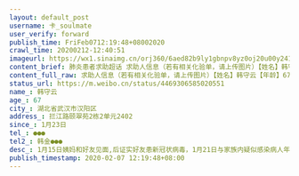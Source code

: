 ```yaml
---
layout: default_post
username: 卡_soulmate
user_verify: forward
publish_time: FriFeb0712:19:48+08002020
crawl_time: 20200212-12:40:51
imageurl: https://wx1.sinaimg.cn/orj360/6aed82b9ly1gbnpv8yz0oj20u00y241q.jpg,https://wx3.sinaimg.cn/orj360/6aed82b9ly1gbnpv8loczj20u00y1n07.jpg,https://wx2.sinaimg.cn/orj360/6aed82b9ly1gbnpv94rxoj20s2147myp.jpg,https://wx4.sinaimg.cn/orj360/6aed82b9ly1gbnpv9d3k9j20u00yhdhe.jpg,https://wx1.sinaimg.cn/orj360/6aed82b9ly1gbnpv9ipxcj20u0140tbv.jpg
content_brief: 肺炎患者求助超话 求助人信息（若有相关化验单，请上传图片）【姓名】韩守云【年龄】67【所在城市】湖北省武汉市汉阳区【所在小区、社区】拦江路颐翠苑2栋2单元2402【患病时间】1月23日【联系方式】●●●【其他紧急联系人】韩金●●●【病情描述】 1月15日姨妈和好友见面,后证 ...全文
content_full_raw: 求助人信息（若有相关化验单，请上传图片）【姓名】韩守云【年龄】67【所在城市】湖北省武汉市汉阳区【所在小区、社区】拦江路颐翠苑2栋2单元2402【患病时间】1月23日【联系方式】●●●【其他紧急联系人】韩金●●●【病情描述】1月15日姨妈和好友见面,后证实好友患新冠状病毒，1月21日与家族内疑似感染病人年前聚会,后间接接触的家族的一位长辈不幸因新冠状病毒去世,此时姨妈出现发热，1月23日极度不适,在家用体温计测量体温38.6度,撑不住了下午4点去武汉市第五医院求诊。于1月24日凌晨5:38拿到血液报告。1月25日的CT报告显示肺部玻璃样,医生也建议住院,却没有床位,留了电话,回家等待，1月23日至2月7日,每日例行去医院打针,从2月2日,医生让患者复查,重新做CT检查。检查结果显示病情恶化了,双肺的阴影面积扩大了,医生建议赶快去火神山医院住院。家属打了120却因为没有任何医院有空床位,也只能等。患者现在双肺CT高度疑似，咳嗽加剧，呼吸困难，无法自主呼吸需要吸氧，因武汉五医院无床位，无法住院，从1月23日在家不适开始发热到2月7日每天往返医院打针，因无车出行，家属每天推轮椅半小时到医院。CT显示肺部玻璃样改变扩大，已经上报社区希望能得到帮助，至今社区无任何回复。武汉
status_url: https://m.weibo.cn/status/4469306585020551
name_: 韩守云
age_: 67
city_: 湖北省武汉市汉阳区
address_: 拦江路颐翠苑2栋2单元2402
since_: 1月23日
tel_: ●●●
tel2_: 韩金●●●
desc_: 1月15日姨妈和好友见面,后证实好友患新冠状病毒，1月21日与家族内疑似感染病人年前聚会,后间接接触的家族的一位长辈不幸因新冠状病毒去世,此时姨妈出现发热，1月23日极度不适,在家用体温计测量体温38.6度,撑不住了下午4点去武汉市第五医院求诊。于1月24日凌晨538拿到血液报告。1月25日的CT报告显示肺部玻璃样,医生也建议住院,却没有床位,留了电话,回家等待，1月23日至2月7日,每日例行去医院打针,从2月2日,医生让患者复查,重新做CT检查。检查结果显示病情恶化了,双肺的阴影面积扩大了,医生建议赶快去火神山医院住院。家属打了120却因为没有任何医院有空床位,也只能等。患者现在双肺CT高度疑似，咳嗽加剧，呼吸困难，无法自主呼吸需要吸氧，因武汉五医院无床位，无法住院，从1月23日在家不适开始发热到2月7日每天往返医院打针，因无车出行，家属每天推轮椅半小时到医院。CT显示肺部玻璃样改变扩大，已经上报社区希望能得到帮助，至今社区无任何回复。武汉
publish_timestamp: 2020-02-07 12:19:48+08:00
---
```

